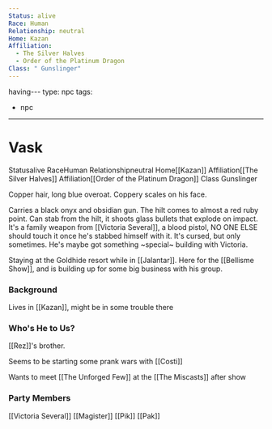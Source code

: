 ```yaml
---
Status: alive
Race: Human
Relationship: neutral
Home: Kazan
Affiliation:
  - The Silver Halves
  - Order of the Platinum Dragon
Class: " Gunslinger"
---
```

having---
type: npc
tags: 
- npc
---

# Vask
<span class="dataview inline-field"><span class="inline-field-key">Status</span><span class="inline-field-value">alive</span></span>
<span class="dataview inline-field"><span class="inline-field-key">Race</span><span class="inline-field-value">Human</span></span>
<span class="dataview inline-field"><span class="inline-field-key">Relationship</span><span class="inline-field-value">neutral</span></span>
<span class="dataview inline-field"><span class="inline-field-key">Home</span><span class="inline-field-value">[[Kazan]]</span></span>
<span class="dataview inline-field"><span class="inline-field-key">Affiliation</span><span class="inline-field-value">[[The Silver Halves]]</span></span>
<span class="dataview inline-field"><span class="inline-field-key">Affiliation</span><span class="inline-field-value">[[Order of the Platinum Dragon]]</span></span>
<span class="dataview inline-field"><span class="inline-field-key">Class</span><span class="inline-field-value"> Gunslinger</span></span>

Copper hair, long blue overoat. Coppery scales on his face. 

Carries a black onyx and obsidian gun. The hilt comes to almost a red ruby point. Can stab from the hilt, it shoots glass bullets that explode on impact. It's a family weapon from [[Victoria Several]], a blood pistol, NO ONE ELSE should touch it once he's stabbed himself with it. It's cursed, but only sometimes. He's maybe got something ~special~ building with Victoria. 

Staying at the Goldhide resort while in [[Jalantar]]. Here for the [[Bellisme Show]], and is building up for some big business with his group.

### Background
Lives in [[Kazan]], might be in some trouble there

### Who's He to Us?
[[Rez]]'s brother. 

Seems to be starting some prank wars with [[Costi]]

Wants to meet [[The Unforged Few]] at the [[The Miscasts]] after show

### Party Members
[[Victoria Several]]
[[Magister]]
[[Pik]]
[[Pak]]